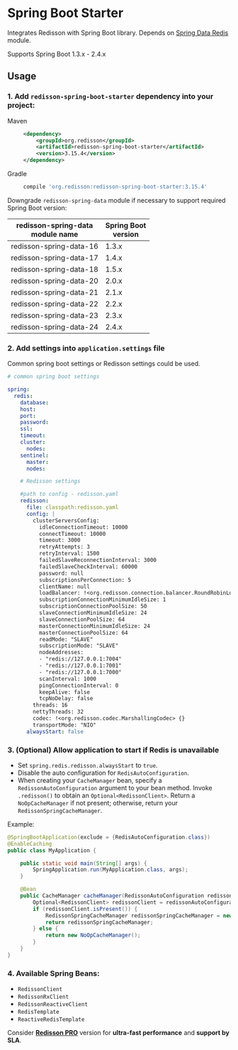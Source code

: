 # Spring Boot Starter

Integrates Redisson with Spring Boot library. Depends on [Spring Data Redis](https://github.com/redisson/redisson/tree/master/redisson-spring-data#spring-data-redis-integration) module.

Supports Spring Boot 1.3.x - 2.4.x

## Usage

### 1. Add `redisson-spring-boot-starter` dependency into your project:

Maven

```xml
     <dependency>
         <groupId>org.redisson</groupId>
         <artifactId>redisson-spring-boot-starter</artifactId>
         <version>3.15.4</version>
     </dependency>
```

Gradle

```groovy
     compile 'org.redisson:redisson-spring-boot-starter:3.15.4'
```


Downgrade `redisson-spring-data` module if necessary to support required Spring Boot version:

|redisson-spring-data<br/>module name|Spring Boot<br/>version|
|----------------------------|-------------------|
|redisson-spring-data-16     |1.3.x              |
|redisson-spring-data-17     |1.4.x              |
|redisson-spring-data-18     |1.5.x              |
|redisson-spring-data-20     |2.0.x              |
|redisson-spring-data-21     |2.1.x              |
|redisson-spring-data-22     |2.2.x              |
|redisson-spring-data-23     |2.3.x              |
|redisson-spring-data-24     |2.4.x              |

### 2. Add settings into `application.settings` file

Common spring boot settings or Redisson settings could be used.

```yaml
# common spring boot settings

spring:
  redis:
    database:
    host:
    port:
    password:
    ssl:
    timeout:
    cluster:
      nodes:
    sentinel:
      master:
      nodes:

    # Redisson settings

    #path to config - redisson.yaml
    redisson:
      file: classpath:redisson.yaml
      config: |
        clusterServersConfig:
          idleConnectionTimeout: 10000
          connectTimeout: 10000
          timeout: 3000
          retryAttempts: 3
          retryInterval: 1500
          failedSlaveReconnectionInterval: 3000
          failedSlaveCheckInterval: 60000
          password: null
          subscriptionsPerConnection: 5
          clientName: null
          loadBalancer: !<org.redisson.connection.balancer.RoundRobinLoadBalancer> {}
          subscriptionConnectionMinimumIdleSize: 1
          subscriptionConnectionPoolSize: 50
          slaveConnectionMinimumIdleSize: 24
          slaveConnectionPoolSize: 64
          masterConnectionMinimumIdleSize: 24
          masterConnectionPoolSize: 64
          readMode: "SLAVE"
          subscriptionMode: "SLAVE"
          nodeAddresses:
          - "redis://127.0.0.1:7004"
          - "redis://127.0.0.1:7001"
          - "redis://127.0.0.1:7000"
          scanInterval: 1000
          pingConnectionInterval: 0
          keepAlive: false
          tcpNoDelay: false
        threads: 16
        nettyThreads: 32
        codec: !<org.redisson.codec.MarshallingCodec> {}
        transportMode: "NIO"
      alwaysStart: false

```

### 3. (Optional) Allow application to start if Redis is unavailable

- Set `spring.redis.redisson.alwaysStart` to `true`.
- Disable the auto configuration for `RedisAutoConfiguration`.
- When creating your `CacheManager` bean, specify a `RedissonAutoConfiguration` argument to your bean method.  Invoke `.redisson()` to obtain an `Optional<RedissonClient>`. Return a `NoOpCacheManager` if not present; otherwise, return your `RedissonSpringCacheManager`.

Example:

```java
@SpringBootApplication(exclude = {RedisAutoConfiguration.class})
@EnableCaching
public class MyApplication {

    public static void main(String[] args) {
        SpringApplication.run(MyApplication.class, args);
    }

    @Bean
    public CacheManager cacheManager(RedissonAutoConfiguration redissonAutoConfiguration) {
        Optional<RedissonClient> redissonClient = redissonAutoConfiguration.redisson();
        if (redissonClient.isPresent()) {
            RedissonSpringCacheManager redissonSpringCacheManager = new RedissonSpringCacheManager(redissonClient.get());
            return redissonSpringCacheManager;
        } else {
            return new NoOpCacheManager();
        }
    }
}
```

### 4. Available Spring Beans:

- `RedissonClient`
- `RedissonRxClient`
- `RedissonReactiveClient`
- `RedisTemplate`
- `ReactiveRedisTemplate`

Consider __[Redisson PRO](https://redisson.pro)__ version for **ultra-fast performance** and **support by SLA**.

